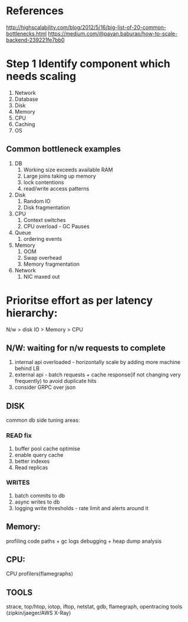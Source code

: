 # References
http://highscalability.com/blog/2012/5/16/big-list-of-20-common-bottlenecks.html
https://medium.com/@pavan.baburao/how-to-scale-backend-239221fe7bb0

# Step 1 Identify component which needs scaling
1. Network
2. Database
3. Disk
4. Memory
5. CPU
6. Caching
7. OS

## Common bottleneck examples 
1. DB
   1. Working size exceeds available RAM
   2. Large joins taking up memory
   3. lock contentions
   4. read/write access patterns
2. Disk
   1. Random IO
   2. Disk fragmentation   
3. CPU
   1. Context switches
   2. CPU overload - GC Pauses
4. Queue
   1. ordering events
5. Memory
   1. OOM
   2. Swap overhead
   3. Memory fragmentation 
7. Network
   1. NIC maxed out

# Prioritse effort as per latency hierarchy: 
N/w > disk IO > Memory > CPU

## N/W: waiting for n/w requests to complete
1. internal api overloaded - horizontally scale by adding more machine behind LB
2. external api - batch requests + cache response(if not changing very frequently) to avoid duplicate hits
3. consider GRPC over json

## DISK
common db side tuning areas:
### READ fix
1. buffer pool cache optimise
2. enable query cache
3. better indexes
4. Read replicas

### WRITES
1. batch commits to db
2. async writes to db
3. logging write thresholds - rate limit and alerts around it

## Memory: 
profiling code paths +  gc logs debugging +  heap dump analysis

## CPU: 
CPU profilers(flamegraphs)

## TOOLS
strace, top/htop, iotop, iftop, netstat, gdb, flamegraph, opentracing tools (zipkin/jaeger/AWS X-Ray)
	


